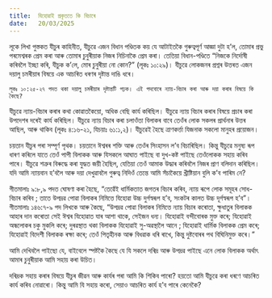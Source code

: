 ```yaml
---
title:  যিহোৱাই প্ৰকৃততে কি বিচাৰে
date:   20/03/2025
---
```


লূকে লিখা পুস্তকত যীচুৰ কাহিনীত, যীচুৱে এজন বিধান পণ্ডিতক কয় যে আটাইতকৈ গুৰুত্বপূৰ্ণ আজ্ঞা দুটা হ’ল, তোমাৰ প্ৰভু পৰমেশ্বৰক প্ৰেম কৰা আৰু তোমাৰ চুবুৰীয়াক নিজৰ নিচিনাকৈ প্ৰেম কৰা। তেতিয়া বিধান-পণ্ডিতে “নিজকে নিৰ্দোষী কৰিবলৈ ইচ্ছা কৰি, যীচুক ক’লে, মোৰ চুবুৰীয়া নো কোন?” (লূকঃ ১০:২৯)। যীচুৱে লোকজনৰ প্ৰশ্নৰ উত্তৰত এজন দয়ালু চমৰীয়াৰ বিষয়ে এক আচৰিত ধৰণৰ দৃষ্টান্ত দাঙি ধৰে।

`লূকঃ ১০:২৫-২৭ পদত থকা দয়ালু চমৰীয়াৰ দৃষ্টান্তটি পঢ়ক। এই পদবোৰে ন্যায়-বিচাৰ কৰা আৰু দয়া কৰাৰ বিষয়ে কি কৈছে?`

যীচুৱে ন্যায়-বিচাৰ কৰাৰ কথা কোৱাতকৈয়ো, অধিক বেছি কাৰ্য কৰিছিল। যীচুৱে ন্যায় বিচাৰ কৰাৰ বিষয়ে প্ৰচাৰ কৰা উপদেশৰ দৰেই কাৰ্য কৰিছিল। যীচুৱে ন্যায় বিচাৰ কৰা চলাওঁতা বিলাকৰ বাবে তেওঁৰ লোক সকলৰ প্ৰাৰ্থনাৰ উত্তৰ আছিল, আৰু থাকিব (লূকঃ ৪:১৬-২১, যিচয়াঃ ৬১:১,২)। যীচুৱেই হৈছে ত্ৰাণকৰ্ত্তা যিজনাক সকলো মানুহৰ প্ৰয়োজন।

চয়তান যীচুৰ পৰা সম্পূৰ্ণ পৃথক। চয়তানে ঈশ্বৰৰ শক্তি আৰু তেওঁৰ সিংহাসন ল’ব বিচাৰিছিল। কিন্তু যীচুৱে মনুষ্য ৰূপ ধাৰণ কৰিলে যাতে তেওঁ পাপী বিলাকক আৰু যিসকলে আঘাত পাইছে বা দুখ-কষ্ট পাইছে তেওঁলোকক সহায় কৰিব পাৰে। যীচুৱে শত্ৰুৰ বিৰুদ্ধে কৰা যুদ্ধত জয়ী হৈছিল, যেতিয়া তেওঁ আমাক উদ্ধাৰ কৰিবলৈ নিজৰ প্ৰাণ বলিদান কৰিছিল। যদি আমি ন্যায়বান হ’বলৈ আৰু দয়া দেখুৱাবলৈ গুৰুত্ব নিদিওঁ তেন্তে আমি সঁচাকৈয়ে খ্ৰীষ্টিয়ান বুলি ক’ব পাৰিম নে?

গীতমালাঃ ৯:৮,৯ পদত ঘোষণা কৰা হৈছে, “তেৱেঁই ধাৰ্মিকতাত জগতৰ বিচাৰ কৰিব, ন্যায় ৰূপে লোক সমূহৰ সোধ-বিচাৰ কৰিব ; তাতে উপদ্ৰৱ পোৱা বিলাকৰ নিমিত্তে যিহোৱা উচ্চ দুৰ্গস্বৰূপ হ’ব, সংকটৰ কালত উচ্চ দূৰ্গস্বৰূপ হ’ব”। গীতমালাঃ ১৪৬:৭-৯ পদ লিখকে আৰু কৈছে, “উপদ্ৰৱ পোৱা বিলাকৰ নিমিত্তে ন্যায় বিচাৰ কৰোতা, ক্ষুধাতুৰ বিলাকক আহাৰ দান কৰোতা সেই ঈশ্বৰ যিহোৱাত যাৰ আশা থাকে, সেইজন ধন্য। যিহোৱাই বন্দীবোৰক মুক্ত কৰে; যিহোৱাই অন্ধলোকৰ চকু মুকলি কৰে; দুৰৱস্থাত থকা বিলাকক যিহোৱাই সু-অৱস্থালৈ আনে ; যিহোৱাই ধাৰ্মিক বিলাকক প্ৰেম কৰে; যিহোৱাই বিদেশী বিলাকক ৰক্ষা কৰে; তেওঁ পিতৃহীনক আৰু বিধৱাক ধৰি ৰাখে, কিন্তু দুষ্টবোৰৰ পথ বিঘিনিমুক্ত কৰে।”

আমি দেখিবলৈ পাইছো যে, বাইবেলে স্পষ্টকৈ কৈছে যে যি সকলে দৰিদ্ৰ আৰু উপদ্ৰৱ পাইছে এনে লোক বিলাকক অৰ্থাৎ আমাৰ চুবুৰীয়াক আমি সহায় কৰা উচিত।

দৰিদ্ৰক সহায় কৰাৰ বিষয়ে যীচুৰ জীৱন আৰু কাৰ্যৰ পৰা আমি কি শিকিব পাৰো? হয়তো আমি যীচুৱে কৰা ধৰণে আচৰিত কাৰ্য কৰিব নোৱাৰো। কিন্তু আমি যি সহায় কৰো, সেয়াও আচৰিত কাৰ্য হ’ব পাৰে কেনেকৈ?